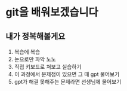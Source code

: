 # git을 배워보겠습니다

## 내가 정복해볼게요

1. 복습에 복습
2. 눈으로만 파악 노노
3. 직접 키보드로 쳐보고 실습하기
4. 이 과정에서 문제점이 있으면 그 때 gpt 물어보기
5. gpt가 해결 못해주는 문제라면 선생님께 물어보기
